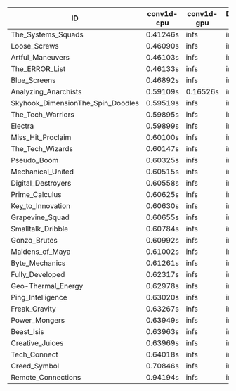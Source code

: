 |ID|conv1d-cpu|conv1d-gpu|DWSPConv2D-gpu|gemm-gpu|avg|
|-|-|-|-|-|-|
|The_Systems_Squads|0.41246s|infs|infs|4.86263s|infs|
|Loose_Screws|0.46090s|infs|infs|4.39821s|infs|
|Artful_Maneuvers|0.46103s|infs|infs|4.39756s|infs|
|The_ERROR_List|0.46133s|infs|infs|4.35999s|infs|
|Blue_Screens|0.46892s|infs|infs|4.87497s|infs|
|Analyzing_Anarchists|0.59109s|0.16526s|infs|4.84986s|infs|
|Skyhook_DimensionThe_Spin_Doodles|0.59519s|infs|infs|4.88896s|infs|
|The_Tech_Warriors|0.59895s|infs|infs|4.85131s|infs|
|Electra|0.59899s|infs|infs|4.84929s|infs|
|Miss_Hit_Proclaim|0.60100s|infs|infs|4.79629s|infs|
|The_Tech_Wizards|0.60147s|infs|infs|4.85898s|infs|
|Pseudo_Boom|0.60325s|infs|infs|4.80463s|infs|
|Mechanical_United|0.60515s|infs|infs|4.83216s|infs|
|Digital_Destroyers|0.60558s|infs|infs|4.77183s|infs|
|Prime_Calculus|0.60625s|infs|infs|4.82596s|infs|
|Key_to_Innovation|0.60630s|infs|infs|4.78996s|infs|
|Grapevine_Squad|0.60655s|infs|infs|4.80532s|infs|
|Smalltalk_Dribble|0.60784s|infs|infs|4.79365s|infs|
|Gonzo_Brutes|0.60992s|infs|infs|4.79121s|infs|
|Maidens_of_Maya|0.61002s|infs|infs|4.86010s|infs|
|Byte_Mechanics|0.61261s|infs|infs|4.52896s|infs|
|Fully_Developed|0.62317s|infs|infs|4.84802s|infs|
|Geo-Thermal_Energy|0.62978s|infs|infs|4.85282s|infs|
|Ping_Intelligence|0.63020s|infs|infs|4.83817s|infs|
|Freak_Gravity|0.63267s|infs|infs|4.81593s|infs|
|Power_Mongers|0.63949s|infs|infs|4.82732s|infs|
|Beast_Isis|0.63963s|infs|infs|4.85229s|infs|
|Creative_Juices|0.63969s|infs|infs|4.84947s|infs|
|Tech_Connect|0.64018s|infs|infs|4.69613s|infs|
|Creed_Symbol|0.70846s|infs|infs|4.78151s|infs|
|Remote_Connections|0.94194s|infs|infs|4.85523s|infs|
